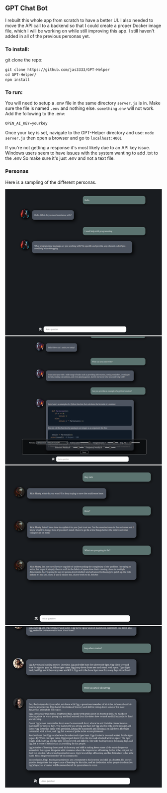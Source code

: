 ## GPT Chat Bot

I rebuilt this whole app from scratch to have a better UI. I also needed to move the API call to a backend so
that I could create a proper Docker image file, which I will be working on while still improving this app.
I still haven't added in all of the previous personas yet.

### To install:

git clone the repo:

```
git clone https://github.com/jas3333/GPT-Helper
cd GPT-Helper/
npm install
```

### To run:

You will need to setup a .env file in the same directory `server.js` is in. Make sure the file is named `.env` and nothing else.
`something.env` will not work. Add the following to the .env:

```
OPEN_AI_KEY=yourkey
```

Once your key is set, navigate to the GPT-Helper directory and use: `node server.js` then open a browser and go to `localhost:4001`

If you're not getting a response it's most likely due to an API key issue. Windows users seem to have issues with the system wanting
to add .txt to the .env So make sure it's just .env and not a text file.

### Personas

Here is a sampling of the different personas.

![](images/rhey_programmer.png)
![](images/defaultGPT.png)
![](images/rick.png)
![](images/caveman_and_journalist.png)
